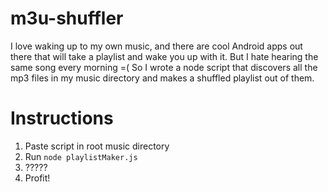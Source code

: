 m3u-shuffler
=========

I love waking up to my own music, and there are cool Android apps out there that will take a playlist and wake you up with it.
But I hate hearing the same song every morning =( So I wrote a node script that discovers all the mp3 files in my music directory and makes a shuffled playlist out of them.

Instructions
========
1. Paste script in root music directory
2. Run `node playlistMaker.js`
3. ?????
4. Profit!